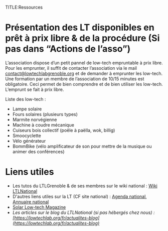 TITLE:Ressources

# Présentation des LT disponibles en prêt à prix libre & de la procédure (Si pas dans “Actions de l’asso”)

L’association dispose d’un petit pannel de low-tech empruntable à prix libre. Pour les emprunter, il suffit de contacter l’association via le mail [contact@lowtechlabgrenoble.org](mailto:contact@lowtechlabgrenoble.org) et de demander à emprunter les low-tech. Une formation par un membre de l’association de 10/15 minutes est obligatoire. Ceci permet de bien comprendre et de bien utiliser les low-tech. L’emprunt se fait à prix libre.

Liste des low-tech :
- Lampe solaire
- Fours solaires (plusieurs types)
- Marmite norvégienne
- Machine à coudre mécanique
- Cuiseurs bois collectif (poêle à paëlla, wok, billig)
- Smoocyclette
- Vélo générateur
- BommBike (vélo amplificateur de son pour mettre de la musique ou animer des conférences)

# Liens utiles

- Les tutos du LTLGrenoble & de ses membres sur le wiki national : [Wiki LTLNational](https://wiki.lowtechlab.org)
- D'autres liens utiles sur la LT (CF site national) : [Agenda national](https://lowtechlab.org/fr/les-outils/agenda), [Annuaire national](https://lowtechlab.org/fr/les-outils/annuaire)
- [Solar Low-tech Magazine](https://solar.lowtechmagazine.com/fr)
- *Les articles sur le blog du LTLNational (si pas hébergés chez nous) : [https://lowtechlab.org/fr/actualites-blog](https://lowtechlab.org/fr/actualites-blog)*